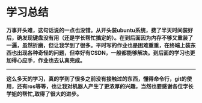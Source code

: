 # 学习总结
**万事开头难，这句话说的一点也没错。从开头装ubuntu系统，费了半天时间装好后，确发现键盘没有用（还是学长帮忙搞定的）。在到后面因为内存不够又重装了一遍，虽然折磨，但让我学到了很多。平时写的作业也是困难重重，在终端上装东西也出现各种奇怪的问题，但幸好有CSDN，一般都能够解决。到后面的学习也更加得心应手，作业也去认真完成。**
***
**这么多天的学习，真的学到了很多之前没有接触过的东西，懂得命令行，git的使用，还有ros等等，也让我对机器人产生了更浓厚的兴趣，当然也要感谢各位学长学姐的帮忙,取得了很大的进步。**
